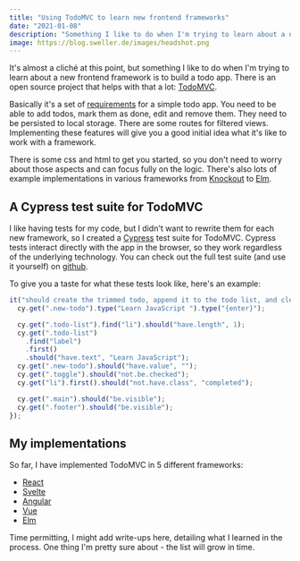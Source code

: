 ```yaml
---
title: "Using TodoMVC to learn new frontend frameworks"
date: "2021-01-08"
description: "Something I like to do when I'm trying to learn about a new frontend framework is to build a todo app. I like having tests for my code, but I didn't want to rewrite them for each new framework, so I created a test suite for TodoMVC."
image: https://blog.sweller.de/images/headshot.png
---
```


It's almost a cliché at this point, but something I like to do when I'm trying to learn about a new frontend framework is to build a todo app. There is an open source project that helps with that a lot: [TodoMVC](http://todomvc.com/).

Basically it's a set of [requirements](https://github.com/tastejs/todomvc/blob/master/app-spec.md) for a simple todo app. You need to be able to add todos, mark them as done, edit and remove them. They need to be persisted to local storage. There are some routes for filtered views. Implementing these features will give you a good initial idea what it's like to work with a framework.

There is some css and html to get you started, so you don't need to worry about those aspects and can focus fully on the logic. There's also lots of example implementations in various frameworks from [Knockout](http://todomvc.com/examples/knockoutjs) to [Elm](http://todomvc.com/examples/elm).

## A Cypress test suite for TodoMVC

I like having tests for my code, but I didn't want to rewrite them for each new framework, so I created a [Cypress](https://www.cypress.io/) test suite for TodoMVC. Cypress tests interact directly with the app in the browser, so they work regardless of the underlying technology. You can check out the full test suite (and use it yourself) on [github](https://github.com/simonpweller/todomvc-tests).

To give you a taste for what these tests look like, here's an example:

```javascript
it("should create the trimmed todo, append it to the todo list, and clear the input when Enter is pressed", () => {
  cy.get(".new-todo").type("Learn JavaScript ").type("{enter}");

  cy.get(".todo-list").find("li").should("have.length", 1);
  cy.get(".todo-list")
    .find("label")
    .first()
    .should("have.text", "Learn JavaScript");
  cy.get(".new-todo").should("have.value", "");
  cy.get(".toggle").should("not.be.checked");
  cy.get("li").first().should("not.have.class", "completed");

  cy.get(".main").should("be.visible");
  cy.get(".footer").should("be.visible");
});
```

## My implementations

So far, I have implemented TodoMVC in 5 different frameworks:

- [React](https://github.com/simonpweller/todomvc-react)
- [Svelte](https://github.com/simonpweller/todomvc-svelte)
- [Angular](https://github.com/simonpweller/todomvc-angular)
- [Vue](https://github.com/simonpweller/todomvc-vue)
- [Elm](https://github.com/simonpweller/todomvc-elm)

Time permitting, I might add write-ups here, detailing what I learned in the process. One thing I'm pretty sure about - the list will grow in time.

